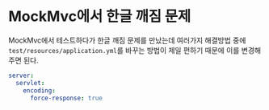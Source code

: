 # MockMvc에서 한글 깨짐 문제

MockMvc에서 테스트하다가 한글 깨짐 문제를 만났는데
여러가지 해결방법 중에 `test/resources/application.yml`를 바꾸는 방법이 제일 편하기 때문에 이를 변경해주면 된다.

```yml
server:  
  servlet:  
    encoding:  
      force-response: true
```
